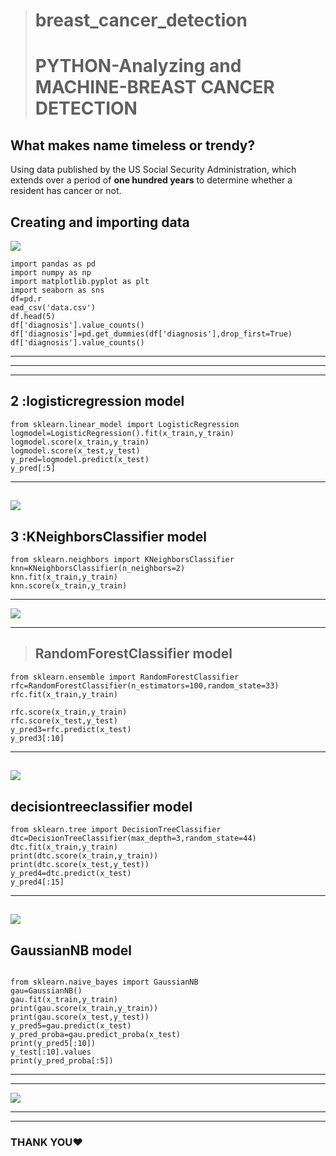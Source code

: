 ># breast_cancer_detection
># PYTHON-Analyzing and MACHINE-BREAST CANCER DETECTION
## What makes name timeless or trendy?
Using data published by the US Social Security Administration, which extends over a period of **one hundred years** to determine whether a resident has cancer or not.

## Creating and importing data 
![](1.png)
```
import pandas as pd
import numpy as np
import matplotlib.pyplot as plt
import seaborn as sns
df=pd.r
ead_csv('data.csv')
df.head(5)
df['diagnosis'].value_counts()
df['diagnosis']=pd.get_dummies(df['diagnosis'],drop_first=True)
df['diagnosis'].value_counts()

```
-----------------

------------------------

-----------------------------------
## 2 :logisticregression model
```
from sklearn.linear_model import LogisticRegression
logmodel=LogisticRegression().fit(x_train,y_train)
logmodel.score(x_train,y_train)
logmodel.score(x_test,y_test)
y_pred=logmodel.predict(x_test)
y_pred[:5]
```
------------------------
![](logisticregression.png)
------------------------
## 3 :KNeighborsClassifier model
```
from sklearn.neighbors import KNeighborsClassifier
knn=KNeighborsClassifier(n_neighbors=2)
knn.fit(x_train,y_train)
knn.score(x_train,y_train)
```
---------------
![](kneighborsclassifier.png )

------------------------
>## RandomForestClassifier model
```
from sklearn.ensemble import RandomForestClassifier
rfc=RandomForestClassifier(n_estimators=100,random_state=33)
rfc.fit(x_train,y_train)

rfc.score(x_train,y_train)
rfc.score(x_test,y_test)
y_pred3=rfc.predict(x_test)
y_pred3[:10]

```
------------------------
![](randomforestcalssifier.png )
---------------------------
## decisiontreeclassifier model
```
from sklearn.tree import DecisionTreeClassifier
dtc=DecisionTreeClassifier(max_depth=3,random_state=44)
dtc.fit(x_train,y_train)
print(dtc.score(x_train,y_train))
print(dtc.score(x_test,y_test))
y_pred4=dtc.predict(x_test)
y_pred4[:15]
```
----------------------
![]( decisiontreeclassifier.png)
--------------------------
## GaussianNB model
```

from sklearn.naive_bayes import GaussianNB
gau=GaussianNB()
gau.fit(x_train,y_train)
print(gau.score(x_train,y_train))
print(gau.score(x_test,y_test))
y_pred5=gau.predict(x_test)
y_pred_proba=gau.predict_proba(x_test)
print(y_pred5[:10])
y_test[:10].values
print(y_pred_proba[:5])

```
------------------

---------------------------

![](GaussianNB.png )

------------------------------------

-------------------------------
### THANK YOU♥
